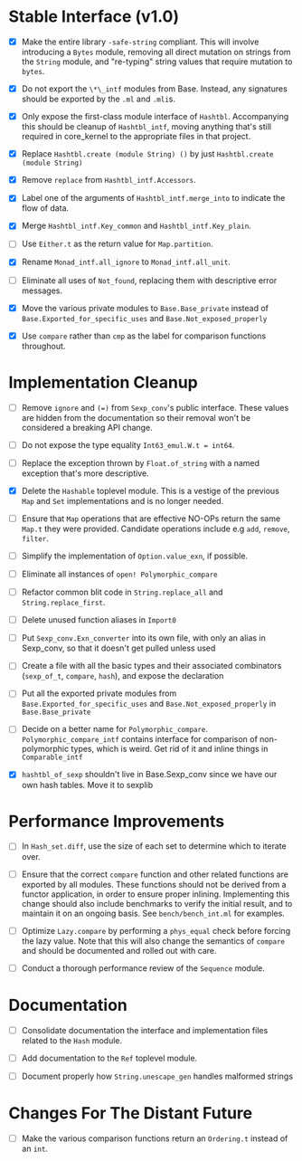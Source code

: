 # Stable Interface (v1.0)

  - [X] Make the entire library `-safe-string` compliant. This will involve
    introducing a `Bytes` module, removing all direct mutation on strings from
    the `String` module, and "re-typing" string values that require mutation to
    `bytes`.

  - [X] Do not export the `\*\_intf` modules from Base. Instead, any signatures
    should be exported by the `.ml` and `.mli`s.

  - [X] Only expose the first-class module interface of `Hashtbl`. Accompanying
    this should be cleanup of `Hashtbl_intf`, moving anything that's still
    required in core_kernel to the appropriate files in that project.

  - [X] Replace `Hashtbl.create (module String) ()` by just
    `Hashtbl.create (module String)`

  - [X] Remove `replace` from `Hashtbl_intf.Accessors`.

  - [X] Label one of the arguments of `Hashtbl_intf.merge_into` to indicate the
    flow of data.

  - [X] Merge `Hashtbl_intf.Key_common` and `Hashtbl_intf.Key_plain`.

  - [ ] Use `Either.t` as the return value for `Map.partition`.

  - [X] Rename `Monad_intf.all_ignore` to `Monad_intf.all_unit`.

  - [ ] Eliminate all uses of `Not_found`, replacing them with descriptive error messages.

  - [X] Move the various private modules to `Base.Base_private`
    instead of `Base.Exported_for_specific_uses` and `Base.Not_exposed_properly`

  - [X] Use `compare` rather than `cmp` as the label for comparison functions
    throughout.

# Implementation Cleanup

  - [ ] Remove `ignore` and `(=)` from `Sexp_conv`'s public interface. These
    values are hidden from the documentation so their removal won't be
    considered a breaking API change.

  - [ ] Do not expose the type equality `Int63_emul.W.t = int64`.

  - [ ] Replace the exception thrown by `Float.of_string` with a named
    exception that's more descriptive.

  - [X] Delete the `Hashable` toplevel module. This is a vestige of the previous
    `Map` and `Set` implementations and is no longer needed.

  - [ ] Ensure that `Map` operations that are effective NO-OPs return the same
    `Map.t` they were provided. Candidate operations include e.g `add`, `remove`,
    `filter`.

  - [ ] Simplify the implementation of `Option.value_exn`, if possible.

  - [ ] Eliminate all instances of `open! Polymorphic_compare`

  - [ ] Refactor common blit code in `String.replace_all` and `String.replace_first`.

  - [ ] Delete unused function aliases in `Import0`

  - [ ] Put `Sexp_conv.Exn_converter` into its own file, with only an
        alias in Sexp_conv, so that it doesn't get pulled unless used

  - [ ] Create a file with all the basic types and their associated
        combinators (`sexp_of_t`, `compare`, `hash`), and expose the
        declaration

  - [ ] Put all the exported private modules from
    `Base.Exported_for_specific_uses` and `Base.Not_exposed_properly`
    in `Base.Base_private`

  - [ ] Decide on a better name for `Polymorphic_compare`.
        `Polymorphic_compare_intf` contains interface for comparison
        of non-polymorphic types, which is weird. Get rid of it and
        inline things in `Comparable_intf`

  - [X] `hashtbl_of_sexp` shouldn't live in Base.Sexp_conv since we
    have our own hash tables. Move it to sexplib

# Performance Improvements

  - [ ] In `Hash_set.diff`, use the size of each set to determine which to iterate
    over.

  - [ ] Ensure that the correct `compare` function and other related functions are
    exported by all modules. These functions should not be derived from
    a functor application, in order to ensure proper inlining. Implementing
    this change should also include benchmarks to verify the initial result,
    and to maintain it on an ongoing basis. See `bench/bench_int.ml` for
    examples.

  - [ ] Optimize `Lazy.compare` by performing a `phys_equal` check before
    forcing the lazy value. Note that this will also change the semantics of
    `compare` and should be documented and rolled out with care.

  - [ ] Conduct a thorough performance review of the `Sequence` module.

# Documentation

  - [ ] Consolidate documentation the interface and implementation files
    related to the `Hash` module.

  - [ ] Add documentation to the `Ref` toplevel module.

  - [ ] Document properly how `String.unescape_gen` handles malformed strings

# Changes For The Distant Future

  - [ ] Make the various comparison functions return an `Ordering.t`
    instead of an `int`.

